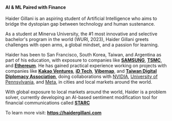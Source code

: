 #### AI & ML Paired with Finance
Haider Gillani is an aspiring student of Artificial Intelligence who aims to bridge the dystopian gap between technology and human sustenance. 

As a student at Minerva University, the #1 most innovative and selective bachelor's program in the world (WURI, 2023), Haider Gillani greets challenges with open arms, a global mindset, and a passion for learning.

Haider has been to San Francisco, South Korea, Taiwan, and Argentina as part of his education, with exposure to companies like  [**SAMSUNG**](http://samsung.com/), [**TSMC**](https://www.tsmc.com/english), and [**Ethereum**](https://ethereum.org/en/). He has gained practical experience working on projects with companies like [**Kakao Ventures**](https://www.kakao.vc/), [**iD Tech**](https://www.idtech.com/), [**Vibemap**](https://vibemap.com/), and [**Taiwan Digital Diplomacy Association**](https://drive.google.com/file/d/1LhvkVBBzRkyPP0WYTHMpuKXmRnr5r_qU/view), doing collaborations with [NVIDIA](https://www.nvidia.com/en-us/), [University of Pennsylvania](https://www.upenn.edu/), and [Meta](https://www.meta.com/), in cities and local markets around the world.

With global exposure to local markets around the world, Haider is a problem solver, currently developing an AI-based sentiment modification tool for financial communications called [**STARC**](https://github.com/haidergillani/STARC-AI-Sentiment-Modification-for-Financial-Communications)

To learn more visit: **https://haidergillani.com**
